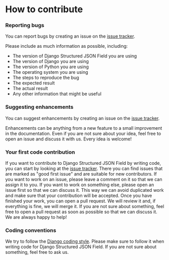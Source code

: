 # How to contribute

### Reporting bugs
You can report bugs by creating an issue on the [issue tracker](https://github.com/bnznamco/django-structured-field/issues).

Please include as much information as possible, including:
- The version of Django Structured JSON Field you are using
- The version of Django you are using
- The version of Python you are using
- The operating system you are using
- The steps to reproduce the bug
- The expected result
- The actual result
- Any other information that might be useful

### Suggesting enhancements
You can suggest enhancements by creating an issue on the [issue tracker](https://github.com/bnznamco/django-structured-field/issues).

Enhancements can be anything from a new feature to a small improvement in the documentation.
Even if you are not sure about your idea, feel free to open an issue and discuss it with us. Every idea is welcome!

### Your first code contribution
If you want to contribute to Django Structured JSON Field by writing code, you can start by looking at the [issue tracker](https://github.com/bnznamco/django-structured-field/issues). There you can find issues that are marked as "good first issue" and are suitable for new contributors. If you want to work on an issue, please leave a comment on it so that we can assign it to you. If you want to work on something else, please open an issue first so that we can discuss it. This way we can avoid duplicated work and make sure that your contribution will be accepted. Once you have finished your work, you can open a pull request. We will review it and, if everything is fine, we will merge it. If you are not sure about something, feel free to open a pull request as soon as possible so that we can discuss it. We are always happy to help!

### Coding conventions
We try to follow the [Django coding style](https://docs.djangoproject.com/en/dev/internals/contributing/writing-code/coding-style/). Please make sure to follow it when writing code for Django Structured JSON Field. If you are not sure about something, feel free to ask us.
